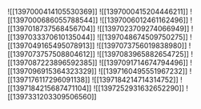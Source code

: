 ![[1397000414105530369]]
![[1397000415204446211]]
![[1397000686055788544]]
![[1397006012461162496]]
![[1397018737568456704]]
![[1397023709274066949]]
![[1397033370610135044]]
![[1397048674509750275]]
![[1397049165495078913]]
![[1397073756019838980]]
![[1397073757508804612]]
![[1397083965882654725]]
![[1397087223896592385]]
![[1397091714674794496]]
![[1397096915364323329]]
![[1397160495551967232]]
![[1397176117296091138]]
![[1397184214714314752]]
![[1397184215687471104]]
![[1397252931632652290]]
![[1397331203309506560]]
